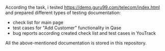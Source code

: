 
According the task, i tested https://demo.guru99.com/telecom/index.html and prepared different types of testing documentation:

- check list for main page
- test cases for "Add Customer" functionality in Qase
- bug reports according created check list and test cases in YouTrack

All the above-mentioned documentation is stored in this repository. 